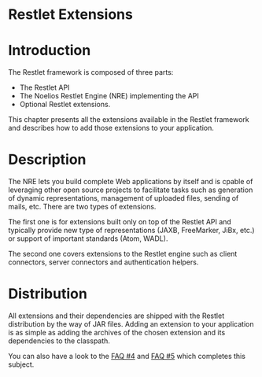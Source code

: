 Restlet Extensions
==================

Introduction
============

The Restlet framework is composed of three parts:

-   The Restlet API
-   The Noelios Restlet Engine (NRE) implementing the API
-   Optional Restlet extensions.

This chapter presents all the extensions available in the Restlet
framework and describes how to add those extensions to your application.

Description
===========

The NRE lets you build complete Web applications by itself and is cpable
of leveraging other open source projects to facilitate tasks such as
generation of dynamic representations, management of uploaded files,
sending of mails, etc. There are two types of extensions.

The first one is for extensions built only on top of the Restlet API and
typically provide new type of representations (JAXB, FreeMarker, JiBx,
etc.) or support of important standards (Atom, WADL).

The second one covers extensions to the Restlet engine such as client
connectors, server connectors and authentication helpers.

Distribution
============

All extensions and their dependencies are shipped with the Restlet
distribution by the way of JAR files. Adding an extension to your
application is as simple as adding the archives of the chosen extension
and its dependencies to the classpath. 

You can also have a look to the [FAQ
\#4](http://restlet.org/learn/javadocs/1.1/faq#04)
and [FAQ
\#5](http://restlet.org/learn/javadocs/1.1/faq#05)
which completes this subject.

